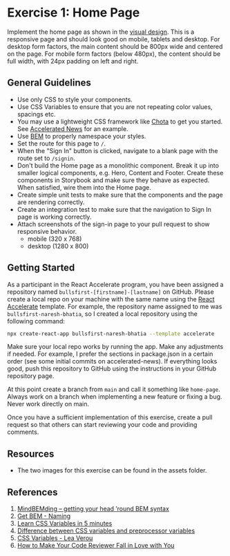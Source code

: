 # Exercise 1: Home Page

Implement the home page as shown in the
[visual design](https://www.figma.com/file/UdOTt1Z2fTnm0Cbi0FA1We/Bullsfirst).
This is a responsive page and should look good on mobile, tablets and desktop.
For desktop form factors, the main content should be 800px wide and centered on
the page. For mobile form factors (below 480px), the content should be full
width, with 24px padding on left and right.

## General Guidelines

- Use only CSS to style your components.
- Use CSS Variables to ensure that you are not repeating color values, spacings
  etc.
- You may use a lightweight CSS framework like
  [Chota](https://jenil.github.io/chota/) to get you started. See
  [Accelerated News](https://github.com/PublicisSapient/accelerated-news) for an
  example.
- Use [BEM](https://en.bem.info/) to properly namespace your styles.
- Set the route for this page to `/`.
- When the "Sign In" button is clicked, navigate to a blank page with the route
  set to `/signin`.
- Don't build the Home page as a monolithic component. Break it up into smaller
  logical components, e.g. Hero, Content and Footer. Create these components in
  Storybook and make sure they behave as expected. When satisfied, wire them
  into the Home page.
- Create simple unit tests to make sure that the components and the page are
  rendering correctly.
- Create an integration test to make sure that the navigation to Sign In page is
  working correctly.
- Attach screenshots of the sign-in page to your pull request to show responsive
  behavior.
  - mobile (320 x 768)
  - desktop (1280 x 800)

## Getting Started

As a participant in the React Accelerate program, you have been assigned a
repository named `bullsfirst-[firstname]-[lastname]` on GitHub. Please create a
local repo on your machine with the same name using the
[React Accelerate](https://github.com/PublicisSapient/cra-template-accelerate)
template. For example, the repository name assigned to me was
`bullsfirst-naresh-bhatia`, so I created a local repository using the following
command:

```sh
npx create-react-app bullsfirst-naresh-bhatia --template accelerate
```

Make sure your local repo works by running the app. Make any adjustments if
needed. For example, I prefer the sections in package.json in a certain order
(see some initial commits on accelerated-news). If everything looks good, push
this repository to GitHub using the instructions in your GitHub repository page.

At this point create a branch from `main` and call it something like
`home-page`. Always work on a branch when implementing a new feature or fixing a
bug. Never work directly on main.

Once you have a sufficient implementation of this exercise, create a pull
request so that others can start reviewing your code and providing comments.

## Resources

- The two images for this exercise can be found in the assets folder.

## References

1. [MindBEMding – getting your head ’round BEM syntax](https://csswizardry.com/2013/01/mindbemding-getting-your-head-round-bem-syntax/)
2. [Get BEM - Naming](http://getbem.com/naming/)
3. [Learn CSS Variables in 5 minutes](https://www.freecodecamp.org/news/learn-css-variables-in-5-minutes-80cf63b4025d/)
4. [Difference between CSS variables and preprocessor variables](https://css-tricks.com/difference-between-types-of-css-variables/)
5. [CSS Variables - Lea Verou](https://www.youtube.com/watch?v=2an6-WVPuJU)
6. [How to Make Your Code Reviewer Fall in Love with You](https://mtlynch.io/code-review-love/)
